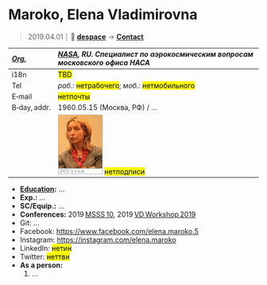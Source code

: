 # Maroko, Elena Vladimirovna
> 2019.04.01 ┊ **🚀 [despace](index.md)** → **[Contact](contact.md)**

|*[Org.](contact.md)*|*[NASA](zz_nasa.md), RU. Специалист по аэрокосмическим вопросам московского офиса НАСА*|
|:--|:--|
|i18n| <mark>TBD</mark> |
|Tel|*раб.:* <mark>нетрабочего</mark>; *моб.:* <mark>нетмобильного</mark> |
|E‑mail| <mark>нетпочты</mark> |
|B‑day, addr.| 1960.05.15 (Москва, РФ) / … |
|| ![](f/contact/m/maroko_001_animated.gif) <mark>нетподписи</mark> |

   - **[Education](edu.md):** …
   - **Exp.:** …
   - **SC/Equip.:** …
   - **Conferences:** 2019 [MSSS 10](msss_10.md), 2019 [VD Workshop 2019](vdws2019.md)
   - Git: …
   - Facebook: <https://www.facebook.com/elena.maroko.5>
   - Instagram: <https://instagram.com/elena.maroko>
   - LinkedIn: <mark>нетин</mark>
   - Twitter: <mark>неттви</mark>
   - **As a person:**
      1. …
